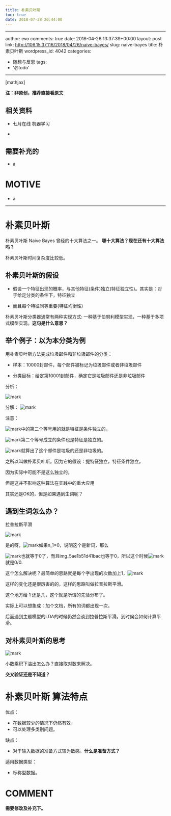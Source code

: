```yaml
---
title: 朴素贝叶斯
toc: true
date: 2018-07-28 20:44:00
---
```

---
author: evo
comments: true
date: 2018-04-26 13:37:39+00:00
layout: post
link: http://106.15.37.116/2018/04/26/naive-bayes/
slug: naive-bayes
title: 朴素贝叶斯
wordpress_id: 4042
categories:
- 随想与反思
tags:
- '@todo'
---

<!-- more -->

[mathjax]

**注：非原创，推荐直接看原文**


## 相关资料






  * 七月在线 机器学习


  *



## 需要补充的






  * a




# MOTIVE






  * a





* * *








# 朴素贝叶斯


朴素贝叶斯 Naive Bayes 曾经的十大算法之一。 **哪十大算法？现在还有十大算法吗？**

朴素贝叶斯时间复杂度比较低。


## 朴素贝叶斯的假设






  * 假设一个特征出现的概率，与其他特征(条件)独立(特征独立性)。其实是：对于给定分类的条件下，特征独立


  * 而且每个特征同等重要(特征均衡性)


朴素贝叶斯分类器通常有两种实现方式: 一种基于伯努利模型实现，一种基于多项式模型实现。**这句是什么意思？**


## 举个例子：以为本分类为例


用朴素贝叶斯方法完成垃圾邮件和非垃圾邮件的分类：




  * 样本：10000封邮件，每个邮件被标记为垃圾邮件或者非垃圾邮件


  * 分类目标：给定第10001封邮件，确定它是垃圾邮件还是非垃圾邮件


分析：


![mark](http://images.iterate.site/blog/image/180728/iCbhIC8g1i.png?imageslim)

分解：
![mark](http://images.iterate.site/blog/image/180728/0IAI6GH0Fc.png?imageslim)

注意：


![mark](http://images.iterate.site/blog/image/180728/67DmFCDaI0.png?imageslim)中的第二个等号用的就是特征是条件独立的。




![mark](http://images.iterate.site/blog/image/180728/EHbGccB8Jk.png?imageslim)第二个等号成立的条件也是特征是独立的。




![mark](http://images.iterate.site/blog/image/180728/EgaGD86C5d.png?imageslim)就算出了这个邮件是垃圾的还是非垃圾的。


之所以叫做朴素贝叶斯，因为它的假设：提特征独立，特征条件独立。

因为实际中可能不是这么独立的。

但是这并不影响这种算法在实践中的重大应用

其实还是OK的，但是如果遇到生词呢？

## 遇到生词怎么办？

拉普拉斯平滑


![mark](http://images.iterate.site/blog/image/180728/Bc2ekkdcJI.png?imageslim)

是的呀，![mark](http://images.iterate.site/blog/image/180728/b30951C8H0.png?imageslim)如果n_1=0，说明这个是新词，那么


![mark](http://images.iterate.site/blog/image/180728/EeAFCl5G8L.png?imageslim)也就等于0了，而且img_5ae1b51d41bac也等于0，所以这个时候![mark](http://images.iterate.site/blog/image/180728/lGdmB1h5GC.png?imageslim)就是0/0.




这个怎么解决呢？最简单的思路就是每个字出现的次数加上1，![mark](http://images.iterate.site/blog/image/180728/7k6cE7E1ei.png?imageslim)

这样的变化还是很厉害的的，这样的思路叫做拉普拉斯平滑。

这个地方给 1 还是几，这个就是所谓的先验分布了。

实际上可以想象成：加个文档，所有的词都出现一次。

后面遇到主题模型的LDA的时候仍然会谈到拉普拉斯平滑。到时候会如何计算平滑。


## 对朴素贝叶斯的思考

![mark](http://images.iterate.site/blog/image/180728/AahDDj0898.png?imageslim)

小数乘积下溢出怎么办？直接取对数来解决。

**交叉验证还是不知道？**

# 朴素贝叶斯 算法特点

优点：

* 在数据较少的情况下仍然有效，
* 可以处理多类别问题。

缺点：

* 对于输入数据的准备方式较为敏感。**什么是准备方式？**

适用数据类型：

* 标称型数据。

# COMMENT

**需要修改及补充下。**
